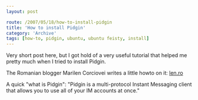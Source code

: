 ```yaml
---
layout: post

route: /2007/05/18/how-to-install-pidgin
title: 'How to install Pidgin'
category: 'Archive'
tags: [how-to, pidgin, ubuntu, ubuntu feisty, install]
---
```


Very short post here, but I got hold of a very useful tutorial that helped me
pretty much when I tried to install Pidgin.

The Romanian blogger Marilen Corciovei writes a little howto on it:
<a class="ph" target="_blank" rel="noopener noreferrer" href="http://www.len.ro/work/tools/ubuntu-feisty-fawn-on-a-dell-latitude-d820/install-pidgin">len.ro</a>

A quick "what is Pidgin": "Pidgin is a multi-protocol Instant Messaging client
that allows you to use all of your IM accounts at once."
